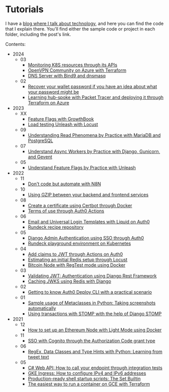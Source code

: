 # Tutorials

I have a [blog where I talk about technology](https://www.willianantunes.com/), and here you can find the code that I explain there. You'll find either the sample code or project in each folder, including the post's link.

Contents:

- 2024
  - 03
    - [Monitoring K8S resources through its APIs](./2024/03/watchdog-k8s)
    - [OpenVPN Community on Azure with Terraform](./2024/03/openvpn-dns)
    - [DNS Server with Bind9 and dnsmasq](./2024/03/dns-bind9)
  - 02
    - [Recover your wallet password if you have an idea about what your password might be](./2024/02/btcrecover)
    - [Learning hub-spoke with Packet Tracer and deploying it through Terraform on Azure](./2024/02/hub-spoke-azure)
- 2023
  - XX
    - [Feature Flags with GrowthBook](./2023/06/feature_toggle_growthbook)
    - [Load testing Unleash with Locust](./2023/06/load-testing-unleash-locust)
  - 09
    - [Understanding Read Phenomena by Practice with MariaDB and PostgreSQL](./2023/09/database_isolation)
  - 07
    - [Understand Async Workers by Practice with Django, Gunicorn, and Gevent](./2023/07/django-gunicorn-gevent)
  - 05
    - [Understand Feature Flags by Practice with Unleash](./2023/05/feature_toggle_unleash)
- 2022
  - 11
    - [Don't code but automate with N8N](./2022/11/n8n-playground)
  - 10
    - [Using GZIP between your backend and frontend services](./2022/10/gzip-between-backend-frontend-sample)
  - 08
    - [Create a certificate using Certbot through Docker](./2022/08/certbot-terraform-s3-cloudfront)
    - [Terms of use through Auth0 Actions](./2022/08/django-redirect-with-actions)
  - 06
    - [Email and Universal Login Templates with Liquid on Auth0](./2022/06/auth0-liquid-tester)
    - [Rundeck recipe repository](./2022/06/rundeck-recipe-repository)
  - 05
    - [Django Admin Authentication using SSO through Auth0](./2022/05/django-admin-auth-sso)
    - [Rundeck playground environment on Kubernetes](./2022/05/rundeck-k8s)
  - 04
    - [Add claims to JWT through Actions on Auth0](./2022/04/add-claims-jwt-actions-auth0)
    - [Estimating an initial Redis setup through Locust](./2022/04/load-testing-redis-locust)
    - [Bitcoin Node with RegTest mode using Docker](./2022/04/bitcoin-node-regtest-mode-docker)
  - 03
    - [Validating JWT: Authentication using Django Rest Framework](./2022/03/authentication-django-rest-framework)
    - [Caching JWKS using Redis with Django](./2022/03/cache-django)
  - 02
    - [Getting to know Auth0 Deploy CLI with a practical scenario](./2022/02/getting-to-know-auth0-deploy-cli)
  - 01
    - [Sample usage of Metaclasses in Python: Taking screenshots automatically](./2022/01/python-metaclasses)
    - [Using transactions with STOMP with the help of Django STOMP](./2022/01/transactions-with-django-stomp)
- 2021
  - 12
    - [How to set up an Ethereum Node with Light Mode using Docker](./2021/12/how-to-set-up-ethereum-node-using-docker)
  - 11
    - [SSO with Cognito through the Authorization Code grant type](./2021/11/sso-cognito-authorization-code-grant-type)
  - 06
    - [RegEx, Data Classes and Type Hints with Python: Learning from tweet text](./2021/06/regex-dataclasses-with-python-learning-from-tweet-text)
  - 05
    - [C# Web API: How to call your endpoint through integration tests](./2021/05/c-sharp-web-api-how-to-endpoint-it)
    - [GKE Ingress: How to configure IPv4 and IPv6 addresses](./2021/05/ingress-ipv4-ipv6)
    - [Production-ready shell startup scripts: The Set Builtin](./2021/05/the-set-builtin)
    - [The easiest way to run a container on GCE with Terraform](./2021/05/gce-container-terraform)

